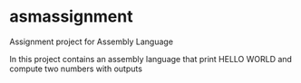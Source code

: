 # asmassignment
Assignment project for Assembly Language 

In this project contains an assembly language that print HELLO WORLD and compute two numbers with outputs 
